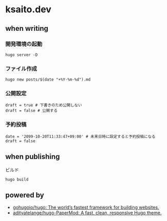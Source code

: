 # ksaito.dev

## when writing

### 開発環境の起動
```shell
hugo server -D
```

### ファイル作成
```
hugo new posts/$(date "+%Y-%m-%d").md

```

### 公開設定
```
draft = true # 下書きのため公開しない
draft = false # 公開する
```

### 予約投稿
```
date = '2099-10-20T11:33:47+09:00' # 未来日時に設定すると予約投稿になる
draft = false

```
## when publishing
ビルド
```shell
hugo build
```

## powered by
- [gohugoio/hugo: The world’s fastest framework for building websites.](https://github.com/gohugoio/hugo?tab=readme-ov-file)
- [adityatelange/hugo-PaperMod: A fast, clean, responsive Hugo theme.](https://github.com/adityatelange/hugo-PaperMod)
